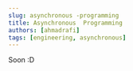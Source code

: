 ```yaml
---
slug: asynchronous -programming
title: Asynchronous  Programming
authors: [ahmadrafi]
tags: [engineering, asynchronous]
---
```


Soon :D
